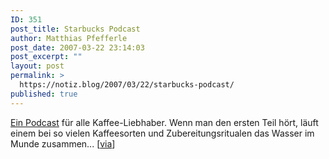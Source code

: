 ```yaml
---
ID: 351
post_title: Starbucks Podcast
author: Matthias Pfefferle
post_date: 2007-03-22 23:14:03
post_excerpt: ""
layout: post
permalink: >
  https://notiz.blog/2007/03/22/starbucks-podcast/
published: true
---
```

<a href="http://www.podix.de/eintrag/podcast-fuer-koffeinsuechtige/">Ein Podcast</a> für alle Kaffee-Liebhaber. Wenn man den ersten Teil hört, läuft einem bei so vielen Kaffeesorten und Zubereitungsritualen das Wasser im Munde zusammen... [<a href="http://www.podix.de/eintrag/podcast-fuer-koffeinsuechtige/">via</a>]